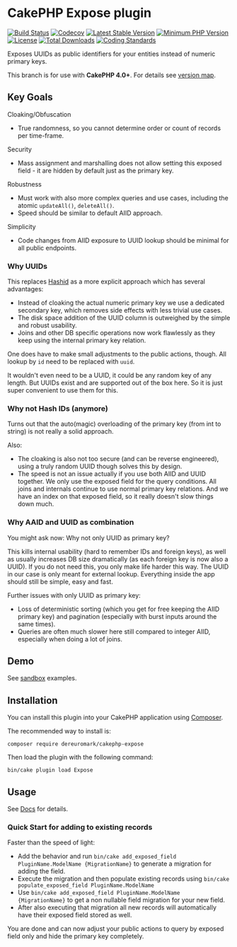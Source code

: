 # CakePHP Expose plugin

[![Build Status](https://travis-ci.org/dereuromark/cakephp-expose.svg?branch=master)](https://travis-ci.org/dereuromark/cakephp-expose)
[![Codecov](https://img.shields.io/codecov/c/github/dereuromark/cakephp-expose/master.svg)](https://codecov.io/gh/dereuromark/cakephp-expose)
[![Latest Stable Version](https://poser.pugx.org/dereuromark/cakephp-expose/v/stable.svg)](https://packagist.org/packages/dereuromark/cakephp-expose)
[![Minimum PHP Version](http://img.shields.io/badge/php-%3E%3D%207.2-8892BF.svg)](https://php.net/)
[![License](https://poser.pugx.org/dereuromark/cakephp-expose/license.svg)](https://packagist.org/packages/dereuromark/cakephp-expose)
[![Total Downloads](https://poser.pugx.org/dereuromark/cakephp-expose/d/total.svg)](https://packagist.org/packages/dereuromark/cakephp-expose)
[![Coding Standards](https://img.shields.io/badge/cs-PSR--2--R-yellow.svg)](https://github.com/php-fig-rectified/fig-rectified-standards)

Exposes UUIDs as public identifiers for your entities instead of numeric primary keys.

This branch is for use with **CakePHP 4.0+**. For details see [version map](https://github.com/dereuromark/cakephp-expose/wiki#cakephp-version-map).

## Key Goals
Cloaking/Obfuscation
- True randomness, so you cannot determine order or count of records per time-frame.

Security
- Mass assignment and marshalling does not allow setting this exposed field - it are hidden by default just as the primary key.

Robustness
- Must work with also more complex queries and use cases, including the atomic `updateAll()`, `deleteAll()`.
- Speed should be similar to default AIID approach.

Simplicity
- Code changes from AIID exposure to UUID lookup should be minimal for all public endpoints.

### Why UUIDs
This replaces [Hashid](https://github.com/dereuromark/cakephp-hashid) as a more explicit approach which has several advantages:
- Instead of cloaking the actual numeric primary key we use a dedicated secondary key, which removes side effects with less trivial use cases.
- The disk space addition of the UUID column is outweighed by the simple and robust usability.
- Joins and other DB specific operations now work flawlessly as they keep using the internal primary key relation.

One does have to make small adjustments to the public actions, though. All lookup by `id` need to be replaced with `uuid`.

It wouldn't even need to be a UUID, it could be any random key of any length. But UUIDs exist and are supported out of the box here.
So it is just super convenient to use them for this.

### Why not Hash IDs (anymore)
Turns out that the auto(magic) overloading of the primary key (from int to string) is not really a solid approach.

Also:
- The cloaking is also not too secure (and can be reverse engineered), using a truly random UUID though solves this by design.
- The speed is not an issue actually if you use both AIID and UUID together. We only use the exposed field for the query conditions. All joins and internals continue to use
normal primary key relations. And we have an index on that exposed field, so it really doesn't slow things down much.

### Why AAID and UUID as combination
You might ask now: Why not only UUID as primary key?

This kills internal usability (hard to remember IDs and foreign keys), as well as usually increases DB size dramatically (as each foreign key is now also a UUID).
If you do not need this, you only make life harder this way.
The UUID in our case is only meant for external lookup. Everything inside the app should still be simple, easy and fast.

Further issues with only UUID as primary key:
- Loss of deterministic sorting (which you get for free keeping the AIID primary key) and pagination (especially with burst inputs around the same times).
- Queries are often much slower here still compared to integer AIID, especially when doing a lot of joins.

## Demo
See [sandbox](https://sandbox4.dereuromark.de/sandbox/expose-examples) examples.

## Installation

You can install this plugin into your CakePHP application using [Composer](https://getcomposer.org/).

The recommended way to install is:

```
composer require dereuromark/cakephp-expose
```

Then load the plugin with the following command:
```
bin/cake plugin load Expose
```

## Usage

See [Docs](/docs) for details.

### Quick Start for adding to existing records

Faster than the speed of light:

- Add the behavior and run `bin/cake add_exposed_field PluginName.ModelName {MigrationName}` to generate a migration for adding the field.
- Execute the migration and then populate existing records using `bin/cake populate_exposed_field PluginName.ModelName`
- Use `bin/cake add_exposed_field PluginName.ModelName {MigrationName}` to get a non nullable field migration for your new field.
- After also executing that migration all new records will automatically have their exposed field stored as well.

You are done and can now adjust your public actions to query by exposed field only and hide the primary key completely.
